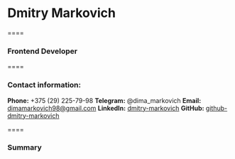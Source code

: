 # Dmitry Markovich
====
### Frontend Developer
====
### Contact information:

**Phone:** +375 (29) 225-79-98
**Telegram:** @dima_markovich
**Email:** dimamarkovich98@gmail.com
**LinkedIn:** [dmitry-markovich](https://www.linkedin.com/in/dmitry-markovich-1894a218b/)
**GitHub:** [github-dmitry-markovich](https://github.com/CrazyTapok)

====

### Summary
